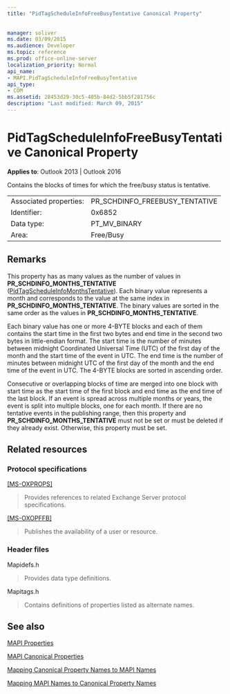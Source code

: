 ```yaml
---
title: "PidTagScheduleInfoFreeBusyTentative Canonical Property"
 
 
manager: soliver
ms.date: 03/09/2015
ms.audience: Developer
ms.topic: reference
ms.prod: office-online-server
localization_priority: Normal
api_name:
- MAPI.PidTagScheduleInfoFreeBusyTentative
api_type:
- COM
ms.assetid: 28453d29-30c5-405b-84d2-5bb5f281756c
description: "Last modified: March 09, 2015"
---
```


# PidTagScheduleInfoFreeBusyTentative Canonical Property

  
  
**Applies to**: Outlook 2013 | Outlook 2016 
  
Contains the blocks of times for which the free/busy status is tentative.
  
|||
|:-----|:-----|
|Associated properties:  <br/> |PR_SCHDINFO_FREEBUSY_TENTATIVE  <br/> |
|Identifier:  <br/> |0x6852  <br/> |
|Data type:  <br/> |PT_MV_BINARY  <br/> |
|Area:  <br/> |Free/Busy  <br/> |
   
## Remarks

This property has as many values as the number of values in **PR_SCHDINFO_MONTHS_TENTATIVE** ([PidTagScheduleInfoMonthsTentative](pidtagscheduleinfomonthstentative-canonical-property.md)). Each binary value represents a month and corresponds to the value at the same index in **PR_SCHDINFO_MONTHS_TENTATIVE**. The binary values are sorted in the same order as the values in **PR_SCHDINFO_MONTHS_TENTATIVE**.
  
Each binary value has one or more 4-BYTE blocks and each of them contains the start time in the first two bytes and end time in the second two bytes in little-endian format. The start time is the number of minutes between midnight Coordinated Universal Time (UTC) of the first day of the month and the start time of the event in UTC. The end time is the number of minutes between midnight UTC of the first day of the month and the end time of the event in UTC. The 4-BYTE blocks are sorted in ascending order.
  
Consecutive or overlapping blocks of time are merged into one block with start time as the start time of the first block and end time as the end time of the last block. If an event is spread across multiple months or years, the event is split into multiple blocks, one for each month. If there are no tentative events in the publishing range, then this property and **PR_SCHDINFO_MONTHS_TENTATIVE** must not be set or must be deleted if they already exist. Otherwise, this property must be set. 
  
## Related resources

### Protocol specifications

[[MS-OXPROPS]](https://msdn.microsoft.com/library/f6ab1613-aefe-447d-a49c-18217230b148%28Office.15%29.aspx)
  
> Provides references to related Exchange Server protocol specifications.
    
[[MS-OXOPFFB]](https://msdn.microsoft.com/library/1a527299-7211-4d27-a74c-b69bd0746320%28Office.15%29.aspx)
  
> Publishes the availability of a user or resource.
    
### Header files

Mapidefs.h
  
> Provides data type definitions.
    
Mapitags.h
  
> Contains definitions of properties listed as alternate names.
    
## See also



[MAPI Properties](mapi-properties.md)
  
[MAPI Canonical Properties](mapi-canonical-properties.md)
  
[Mapping Canonical Property Names to MAPI Names](mapping-canonical-property-names-to-mapi-names.md)
  
[Mapping MAPI Names to Canonical Property Names](mapping-mapi-names-to-canonical-property-names.md)

